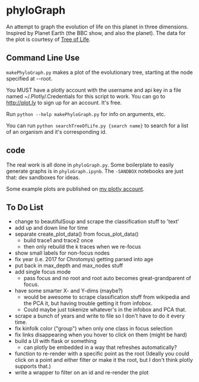 # phyloGraph

An attempt to graph the evolution of life on this planet in three dimensions. Inspired by Planet Earth (the BBC show, and also the planet). The data for the plot is courtesy of [Tree of Life](http://tolweb.org/tree/home.pages/downloadtree.html).

## Command Line Use

`makePhyloGraph.py` makes a plot of the evolutionary tree, starting at the node specified at --root.

You MUST have a plotly account with the username and api key in a file
named ~/.Plotly/.Credentials for this script to work.
You can go to http://plot.ly to sign up for an account. It's free.

Run `python --help makePhyloGraph.py` for info on arguments, etc.

You can run `python searchTreeOfLife.py {search name}` to search for
a list of an organism and it's corresponding id.

## code

The real work is all done in `phyloGraph.py`. Some boilerplate to easily generate graphs is in `phyloGraph.ipynb`. The `-SANDBOX` notebooks are just that: dev sandboxes for ideas.

Some example plots are published on [my plotly account](https://plot.ly/~seth127/).

## To Do List
* change to beautifulSoup and scrape the classification stuff to 'text'
* add up and down line for time
* separate create_plot_data() from focus_plot_data()
    * build trace1 and trace2 once
    * then only rebuild the k traces when we re-focus
* show small labels for non-focus nodes
* fix year (i.e. 2017 for Chrotomys) getting parsed into age
* put back in max_depth and max_nodes stuff
* add single focus mode
    * pass focus and no root and root auto becomes great-grandparent of focus.
* have some smarter X- and Y-dims (maybe?)
    * would be awesome to scrape classification stuff from wikipedia and the PCA it, but having trouble getting it from infobox. 
    * Could maybe just tokenize whatever's in the infobox and PCA that.
* scrape a bunch of years and write to file so I don't have to do it every time.
* fix kinfolk color ("group") when only one class in focus selection
* fix links disappearing when you hover to click on them (might be hard)
* build a UI with flask or something
    * can plotly be embedded in a way that refreshes automatically?
* function to re-render with a specific point as the root (Ideally you could click on a point and either filter or make it the root, but I don't think plotly supports that.)
* write a wrapper to filter on an id and re-render the plot



